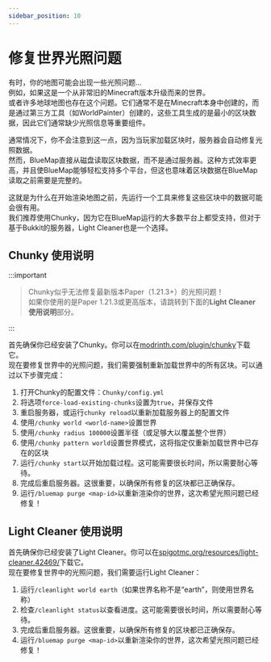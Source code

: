 ```yaml
---
sidebar_position: 10
---
```


# 修复世界光照问题

有时，你的地图可能会出现一些光照问题...  
例如，如果这是一个从非常旧的Minecraft版本升级而来的世界。  
或者许多地球地图也存在这个问题。它们通常不是在Minecraft本身中创建的，而是通过第三方工具（如WorldPainter）创建的，这些工具生成的是最小的区块数据，因此它们通常缺少光照信息等重要组件。

通常情况下，你不会注意到这一点，因为当玩家加载区块时，服务器会自动修复光照数据。  
然而，BlueMap直接从磁盘读取区块数据，而不是通过服务器。这种方式效率更高，并且使BlueMap能够轻松支持多个平台，但这也意味着区块数据在BlueMap读取之前需要是完整的。

这就是为什么在开始渲染地图之前，先运行一个工具来修复这些区块中的数据可能会很有用。  
我们推荐使用Chunky，因为它在BlueMap运行的大多数平台上都受支持，但对于基于Bukkit的服务器，Light Cleaner也是一个选择。

## Chunky 使用说明

:::important

> Chunky似乎无法修复最新版本Paper（1.21.3+）的光照问题！  
> 如果你使用的是Paper 1.21.3或更高版本，请跳转到下面的**Light Cleaner 使用说明**部分。

:::

首先确保你已经安装了Chunky。你可以在[modrinth.com/plugin/chunky](https://modrinth.com/plugin/chunky)下载它。  
现在要修复世界中的光照问题，我们需要强制重新加载世界中的所有区块。可以通过以下步骤完成：
1. 打开Chunky的配置文件：`Chunky/config.yml`
2. 将选项`force-load-existing-chunks`设置为`true`，并保存文件
3. 重启服务器，或运行`chunky reload`以重新加载服务器上的配置文件
4. 使用`/chunky world <world-name>`设置世界
5. 使用`/chunky radius 100000`设置半径（或足够大以覆盖整个世界）
6. 使用`/chunky pattern world`设置世界模式，这将指定仅重新加载世界中已存在的区块
7. 运行`/chunky start`以开始加载过程。这可能需要很长时间，所以需要耐心等待。
8. 完成后重启服务器。这很重要，以确保所有修复的区块都已正确保存。
9. 运行`/bluemap purge <map-id>`以重新渲染你的世界，这次希望光照问题已经修复！

## Light Cleaner 使用说明
首先确保你已经安装了Light Cleaner。你可以在[spigotmc.org/resources/light-cleaner.42469/](https://www.spigotmc.org/resources/light-cleaner.42469/)下载它。  
现在要修复世界中的光照问题，我们需要运行Light Cleaner：
1. 运行`/cleanlight world earth`（如果世界名称不是“earth”，则使用世界名称）
2. 检查`/cleanlight status`以查看进度。这可能需要很长时间，所以需要耐心等待。
3. 完成后重启服务器。这很重要，以确保所有修复的区块都已正确保存。
4. 运行`/bluemap purge <map-id>`以重新渲染你的世界，这次希望光照问题已经修复！